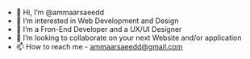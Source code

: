 - 👋 Hi, I’m @ammaarsaeedd
- 👀 I’m interested in Web Development and Design
- 🌱 I’m a Fron-End Developer and a UX/UI Designer
- 💞️ I’m looking to collaborate on your next Website and/or application
- 📫 How to reach me - ammaarsaeedd@gmail.com

<!---
ammaarsaeedd/ammaarsaeedd is a ✨ special ✨ repository because its `README.md` (this file) appears on your GitHub profile.
You can click the Preview link to take a look at your changes.
--->
